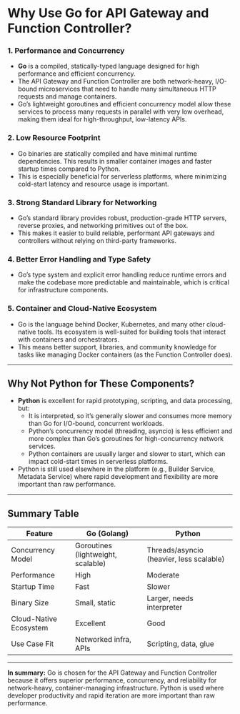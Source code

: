 # Why Use Go for API Gateway and Function Controller?

### 1. **Performance and Concurrency**

* **Go** is a compiled, statically-typed language designed for high performance and efficient concurrency.
* The API Gateway and Function Controller are both network-heavy, I/O-bound microservices that need to handle many simultaneous HTTP requests and manage containers.
* Go’s lightweight goroutines and efficient concurrency model allow these services to process many requests in parallel with very low overhead, making them ideal for high-throughput, low-latency APIs.

### 2. **Low Resource Footprint**

* Go binaries are statically compiled and have minimal runtime dependencies. This results in smaller container images and faster startup times compared to Python.
* This is especially beneficial for serverless platforms, where minimizing cold-start latency and resource usage is important.

### 3. **Strong Standard Library for Networking**

* Go’s standard library provides robust, production-grade HTTP servers, reverse proxies, and networking primitives out of the box.
* This makes it easier to build reliable, performant API gateways and controllers without relying on third-party frameworks.

### 4. **Better Error Handling and Type Safety**

* Go’s type system and explicit error handling reduce runtime errors and make the codebase more predictable and maintainable, which is critical for infrastructure components.

### 5. **Container and Cloud-Native Ecosystem**

* Go is the language behind Docker, Kubernetes, and many other cloud-native tools. Its ecosystem is well-suited for building tools that interact with containers and orchestrators.
* This means better support, libraries, and community knowledge for tasks like managing Docker containers (as the Function Controller does).

---

## Why Not Python for These Components?

* **Python** is excellent for rapid prototyping, scripting, and data processing, but:
  * It is interpreted, so it’s generally slower and consumes more memory than Go for I/O-bound, concurrent workloads.
  * Python’s concurrency model (threading, asyncio) is less efficient and more complex than Go’s goroutines for high-concurrency network services.
  * Python containers are usually larger and slower to start, which can impact cold-start times in serverless platforms.
* Python is still used elsewhere in the platform (e.g., Builder Service, Metadata Service) where rapid development and flexibility are more important than raw performance.

---

## Summary Table


| Feature                | Go (Golang)                        | Python                                   |
| ---------------------- | ---------------------------------- | ---------------------------------------- |
| Concurrency Model      | Goroutines (lightweight, scalable) | Threads/asyncio (heavier, less scalable) |
| Performance            | High                               | Moderate                                 |
| Startup Time           | Fast                               | Slower                                   |
| Binary Size            | Small, static                      | Larger, needs interpreter                |
| Cloud-Native Ecosystem | Excellent                          | Good                                     |
| Use Case Fit           | Networked infra, APIs              | Scripting, data, glue                    |

---

**In summary:**
Go is chosen for the API Gateway and Function Controller because it offers superior performance, concurrency, and reliability for network-heavy, container-managing infrastructure. Python is used where developer productivity and rapid iteration are more important than raw performance.
